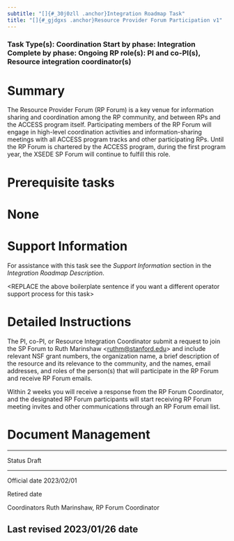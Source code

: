 ```yaml
---
subtitle: "[]{#_30j0zll .anchor}Integration Roadmap Task"
title: "[]{#_gjdgxs .anchor}Resource Provider Forum Participation v1"
---
```


### Task Type(s): Coordination Start by phase: Integration Complete by phase: Ongoing RP role(s): PI and co-PI(s), Resource integration coordinator(s)

# Summary

The Resource Provider Forum (RP Forum) is a key venue for information
sharing and coordination among the RP community, and between RPs and the
ACCESS program itself. Participating members of the RP Forum will engage
in high-level coordination activities and information-sharing meetings
with all ACCESS program tracks and other participating RPs. Until the RP
Forum is chartered by the ACCESS program, during the first program year,
the XSEDE SP Forum will continue to fulfill this role.

# Prerequisite tasks

# None

# Support Information

For assistance with this task see the *Support Information* section in
the *Integration Roadmap Description*.

\<REPLACE the above boilerplate sentence if you want a different
operator support process for this task\>

# Detailed Instructions

The PI, co-PI, or Resource Integration Coordinator submit a request to
join the SP Forum to Ruth Marinshaw \<ruthm@stanford.edu\> and include
relevant NSF grant numbers, the organization name, a brief description
of the resource and its relevance to the community, and the names, email
addresses, and roles of the person(s) that will participate in the RP
Forum and receive RP Forum emails.

Within 2 weeks you will receive a response from the RP Forum
Coordinator, and the designated RP Forum participants will start
receiving RP Forum meeting invites and other communications through an
RP Forum email list.

# Document Management

  -----------------------------------------------------------------------
  Status           Draft
  ---------------- ------------------------------------------------------
  Official date    2023/02/01

  Retired date     

  Coordinators     Ruth Marinshaw, RP Forum Coordinator

  Last revised     2023/01/26
  date             
  -----------------------------------------------------------------------
